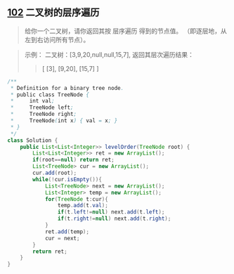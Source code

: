 ## [102](https://leetcode-cn.com/problems/binary-tree-level-order-traversal/) 二叉树的层序遍历
> 给你一个二叉树，请你返回其按 层序遍历 得到的节点值。 （即逐层地，从左到右访问所有节点）。

> 示例：
> 二叉树：[3,9,20,null,null,15,7],
> 返回其层次遍历结果：
>> [
>>  [3],
>>  [9,20],
>>  [15,7]
>>]

```java
/**
 * Definition for a binary tree node.
 * public class TreeNode {
 *     int val;
 *     TreeNode left;
 *     TreeNode right;
 *     TreeNode(int x) { val = x; }
 * }
 */
class Solution {
    public List<List<Integer>> levelOrder(TreeNode root) {
        List<List<Integer>> ret = new ArrayList();
        if(root==null) return ret;
        List<TreeNode> cur = new ArrayList();
        cur.add(root);
        while(!cur.isEmpty()){
            List<TreeNode> next = new ArrayList();
            List<Integer> temp = new ArrayList();
            for(TreeNode t:cur){
                temp.add(t.val);
                if(t.left!=null) next.add(t.left);
                if(t.right!=null) next.add(t.right);
            }
            ret.add(temp);
            cur = next;
        }
        return ret;
    }
}
```